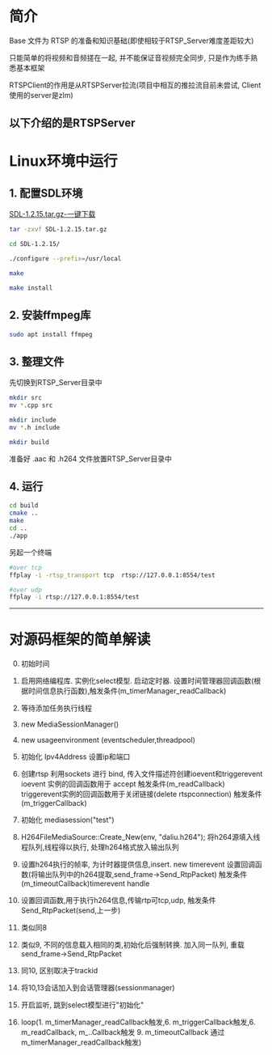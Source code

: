# 简介

Base 文件为 RTSP 的准备和知识基础(即使相较于RTSP_Server难度差距较大)

只能简单的将视频和音频搓在一起, 并不能保证音视频完全同步, 只是作为练手熟悉基本框架

RTSPClient的作用是从RTSPServer拉流(项目中相互的推拉流目前未尝试, Client使用的server是zlm)

以下介绍的是RTSPServer
---

# Linux环境中运行

## 1. 配置SDL环境

[SDL-1.2.15.tar.gz-一键下载](https://sourceforge.net/projects/libsdl/files/SDL/1.2.15/SDL-1.2.15.tar.gz/download)

```bash
tar -zxvf SDL-1.2.15.tar.gz

cd SDL-1.2.15/

./configure --prefix=/usr/local

make

make install
```


## 2. 安装ffmpeg库

```bash
sudo apt install ffmpeg
```

## 3. 整理文件

先切换到RTSP_Server目录中

```bash
mkdir src
mv *.cpp src

mkdir include
mv *.h include

mkdir build
```

准备好 .aac 和 .h264 文件放置RTSP_Server目录中

## 4. 运行

```bash
cd build
cmake ..
make
cd ..
./app
```

另起一个终端

```bash
#over tcp
ffplay -i -rtsp_transport tcp  rtsp://127.0.0.1:8554/test

#over udp
ffplay -i rtsp://127.0.0.1:8554/test
```


---

# 对源码框架的简单解读

0. 初始时间

1. 启用网络编程库. 实例化select模型. 启动定时器. 设置时间管理器回调函数(根据时间信息执行函数),触发条件(m_timerManager_readCallback)

2. 等待添加任务执行线程

3. new MediaSessionManager() 

4. new usageenvironment (eventscheduler,threadpool)

5. 初始化 Ipv4Address 设置ip和端口

6. 创建rtsp 利用sockets 进行 bind, 传入文件描述符创建ioevent和triggerevent
ioevent 实例的回调函数用于 accept 触发条件(m_readCallback)
triggerevent实例的回调函数用于关闭链接(delete rtspconnection) 触发条件(m_triggerCallback)

7. 初始化 mediasession("test")

8. H264FileMediaSource::Create_New(env, "daliu.h264"); 将h264源填入线程队列,线程得以执行, 处理h264格式放入输出队列

9. 设置h264执行的帧率, 为计时器提供信息,insert.  new timerevent
设置回调函数(将输出队列中的h264提取,send_frame->Send_RtpPacket) 触发条件 (m_timeoutCallback)timerevent handle

10. 设置回调函数,用于执行h264信息,传输rtp可tcp,udp, 触发条件 Send_RtpPacket(send,上一步)
    
11. 类似同8

12. 类似9, 不同的信息载入相同的类,初始化后强制转换. 加入同一队列, 重载send_frame->Send_RtpPacket
    
13. 同10, 区别取决于trackid

14. 将10,13会话加入到会话管理器(sessionmanager)
    
15. 开启监听, 跳到select模型进行"初始化"

16.  loop(1. m_timerManager_readCallback触发,6.  m_triggerCallback触发,6.  m_readCallback, m_..Callback触发 9. m_timeoutCallback 通过 m_timerManager_readCallback触发)